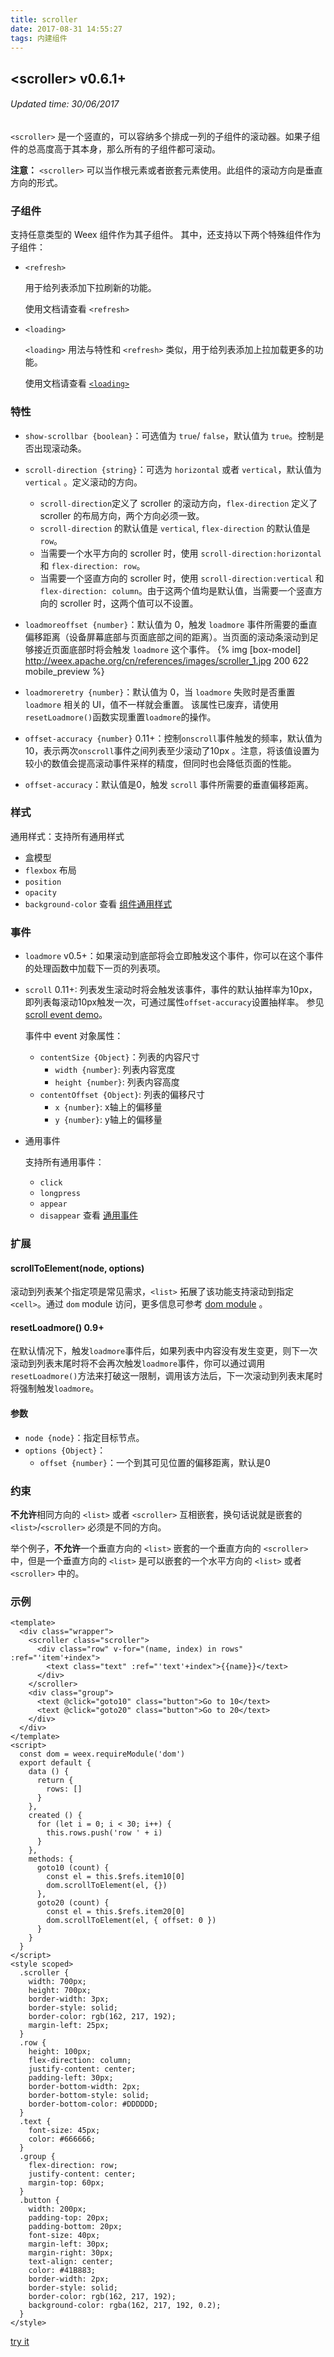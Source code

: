 ```yaml
---
title: scroller
date: 2017-08-31 14:55:27
tags: 内建组件
---
```


## &#60;scroller&#62; v0.6.1+
###### Updated time: 30/06/2017


`<scroller>` 是一个竖直的，可以容纳多个排成一列的子组件的滚动器。如果子组件的总高度高于其本身，那么所有的子组件都可滚动。

**注意：** `<scroller>` 可以当作根元素或者嵌套元素使用。此组件的滚动方向是垂直方向的形式。

### 子组件
支持任意类型的 Weex 组件作为其子组件。 其中，还支持以下两个特殊组件作为子组件：

* `<refresh>`

  用于给列表添加下拉刷新的功能。

  使用文档请查看 `<refresh>`

* `<loading>`

  `<loading>` 用法与特性和 `<refresh>` 类似，用于给列表添加上拉加载更多的功能。

  使用文档请查看 [`<loading>`](http://weex.apache.org/cn/references/components/loading.html)

### 特性
* `show-scrollbar {boolean}`：可选值为 `true`/ `false`，默认值为 `true`。控制是否出现滚动条。

* `scroll-direction {string}`：可选为 `horizontal` 或者 `vertical`，默认值为 `vertical` 。定义滚动的方向。

  * `scroll-direction`定义了 scroller 的滚动方向，`flex-direction` 定义了 scroller 的布局方向，两个方向必须一致。
  * `scroll-direction` 的默认值是 `vertical`, `flex-direction` 的默认值是 `row`。
  * 当需要一个水平方向的 scroller 时，使用 `scroll-direction:horizontal` 和 `flex-direction: row`。
  * 当需要一个竖直方向的 scroller 时，使用 `scroll-direction:vertical` 和 `flex-direction: column`。由于这两个值均是默认值，当需要一个竖直方向的 scroller
  时，这两个值可以不设置。

* `loadmoreoffset {number}`：默认值为 0，触发 `loadmore` 事件所需要的垂直偏移距离（设备屏幕底部与页面底部之间的距离）。当页面的滚动条滚动到足够接近页面底部时将会触发 `loadmore` 这个事件。
{% img [box-model] http://weex.apache.org/cn/references/images/scroller_1.jpg 200 622 mobile_preview %}

* `loadmoreretry {number}`：默认值为 0，当 `loadmore` 失败时是否重置 `loadmore` 相关的 UI，值不一样就会重置。 该属性已废弃，请使用`resetLoadmore()`函数实现重置`loadmore`的操作。

* `offset-accuracy {number}` 0.11+：控制`onscroll`事件触发的频率，默认值为10，表示两次`onscroll`事件之间列表至少滚动了10px
。注意，将该值设置为较小的数值会提高滚动事件采样的精度，但同时也会降低页面的性能。

* `offset-accuracy`：默认值是0，触发 `scroll` 事件所需要的垂直偏移距离。

### 样式
  通用样式：支持所有通用样式

  * 盒模型
  * `flexbox` 布局
  * `position`
  * `opacity`
  * `background-color`
  查看 [组件通用样式](/2017/08/24/Common-Style)

### 事件
* `loadmore` v0.5+：如果滚动到底部将会立即触发这个事件，你可以在这个事件的处理函数中加载下一页的列表项。
* `scroll` 0.11+: 列表发生滚动时将会触发该事件，事件的默认抽样率为10px，即列表每滚动10px触发一次，可通过属性`offset-accuracy`设置抽样率。 参见 [scroll event demo](http://dotwe.org/vue/9ef0e52bacaa20182a693f2187d851aa)。

  事件中 event 对象属性：

  * `contentSize {Object}`：列表的内容尺寸
    * `width {number}`: 列表内容宽度
    * `height {number}`: 列表内容高度
  * `contentOffset {Object}`: 列表的偏移尺寸
    * `x {number}`: x轴上的偏移量
    * `y {number}`: y轴上的偏移量
* 通用事件

  支持所有通用事件：

  * `click`
  * `longpress`
  * `appear`
  * `disappear`
  查看 [通用事件](/2017/09/02/commonEvent)

### 扩展
#### scrollToElement(node, options)
滚动到列表某个指定项是常见需求，`<list>` 拓展了该功能支持滚动到指定 `<cell>`。通过 `dom` module 访问，更多信息可参考 [dom module](http://weex.apache.org/cn/references/modules/dom.html) 。

#### resetLoadmore() 0.9+
在默认情况下，触发`loadmore`事件后，如果列表中内容没有发生变更，则下一次滚动到列表末尾时将不会再次触发`loadmore`事件，你可以通过调用`resetLoadmore()`方法来打破这一限制，调用该方法后，下一次滚动到列表末尾时将强制触发`loadmore`。

#### 参数
* `node {node}`：指定目标节点。
* `options {Object}`：
  * `offset {number}`：一个到其可见位置的偏移距离，默认是0

### 约束
**不允许**相同方向的 `<list>` 或者 `<scroller>` 互相嵌套，换句话说就是嵌套的 `<list>`/`<scroller>` 必须是不同的方向。

举个例子，**不允许**一个垂直方向的 `<list>` 嵌套的一个垂直方向的 `<scroller>` 中，但是一个垂直方向的 `<list>` 是可以嵌套的一个水平方向的 `<list>` 或者 `<scroller>` 中的。

### 示例
```
<template>
  <div class="wrapper">
    <scroller class="scroller">
      <div class="row" v-for="(name, index) in rows" :ref="'item'+index">
        <text class="text" :ref="'text'+index">{{name}}</text>
      </div>
    </scroller>
    <div class="group">
      <text @click="goto10" class="button">Go to 10</text>
      <text @click="goto20" class="button">Go to 20</text>
    </div>
  </div>
</template>
<script>
  const dom = weex.requireModule('dom')
  export default {
    data () {
      return {
        rows: []
      }
    },
    created () {
      for (let i = 0; i < 30; i++) {
        this.rows.push('row ' + i)
      }
    },
    methods: {
      goto10 (count) {
        const el = this.$refs.item10[0]
        dom.scrollToElement(el, {})
      },
      goto20 (count) {
        const el = this.$refs.item20[0]
        dom.scrollToElement(el, { offset: 0 })
      }
    }
  }
</script>
<style scoped>
  .scroller {
    width: 700px;
    height: 700px;
    border-width: 3px;
    border-style: solid;
    border-color: rgb(162, 217, 192);
    margin-left: 25px;
  }
  .row {
    height: 100px;
    flex-direction: column;
    justify-content: center;
    padding-left: 30px;
    border-bottom-width: 2px;
    border-bottom-style: solid;
    border-bottom-color: #DDDDDD;
  }
  .text {
    font-size: 45px;
    color: #666666;
  }
  .group {
    flex-direction: row;
    justify-content: center;
    margin-top: 60px;
  }
  .button {
    width: 200px;
    padding-top: 20px;
    padding-bottom: 20px;
    font-size: 40px;
    margin-left: 30px;
    margin-right: 30px;
    text-align: center;
    color: #41B883;
    border-width: 2px;
    border-style: solid;
    border-color: rgb(162, 217, 192);
    background-color: rgba(162, 217, 192, 0.2);
  }
</style>
```
[try it](http://dotwe.org/vue/2f22f14fb711d88515e63c3f67bed46a)